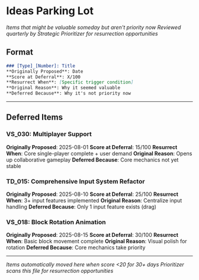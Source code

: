 # Ideas Parking Lot
*Items that might be valuable someday but aren't priority now*
*Reviewed quarterly by Strategic Prioritizer for resurrection opportunities*

## Format
```markdown
### [Type]_[Number]: Title
**Originally Proposed**: Date
**Score at Deferral**: X/100
**Resurrect When**: [Specific trigger condition]
**Original Reason**: Why it seemed valuable
**Deferred Because**: Why it's not priority now
```

---

## Deferred Items

### VS_030: Multiplayer Support
**Originally Proposed**: 2025-08-01
**Score at Deferral**: 15/100
**Resurrect When**: Core single-player complete + user demand
**Original Reason**: Opens up collaborative gameplay
**Deferred Because**: Core mechanics not yet stable

### TD_015: Comprehensive Input System Refactor
**Originally Proposed**: 2025-08-10
**Score at Deferral**: 25/100
**Resurrect When**: 3+ input features implemented
**Original Reason**: Centralize input handling
**Deferred Because**: Only 1 input feature exists (drag)

### VS_018: Block Rotation Animation
**Originally Proposed**: 2025-08-15
**Score at Deferral**: 30/100
**Resurrect When**: Basic block movement complete
**Original Reason**: Visual polish for rotation
**Deferred Because**: Core mechanics take priority

---
*Items automatically moved here when score <20 for 30+ days*
*Prioritizer scans this file for resurrection opportunities*